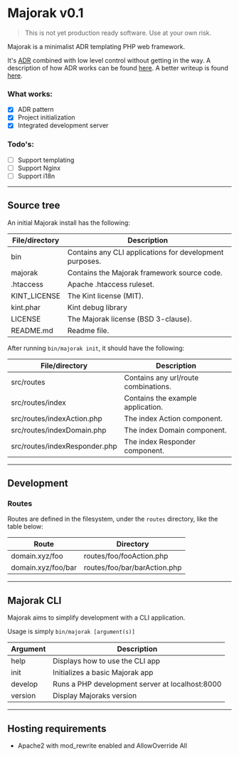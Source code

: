 # Majorak v0.1
> This is not yet production ready software. Use at your own risk.

Majorak is a minimalist ADR templating PHP web framework.

It's [ADR](https://github.com/pmjones/adr) combined with low level control without getting in the way.
A description of how ADR works can be found [here](https://github.com/pmjones/adr/blob/master/IMPLEMENTATION.md).
A better writeup is found [here](https://forum.archte.ch/laravel/t/pattern-action-domain-responder-adr).

### What works:
- [x] ADR pattern
- [x] Project initialization
- [x] Integrated development server

### Todo's:
- [ ] Support templating
- [ ] Support Nginx
- [ ] Support i18n

---

## Source tree
An initial Majorak install has the following:

| File/directory | Description |
| ----------- | ----------- |
| bin | Contains any CLI applications for development purposes. |
| majorak | Contains the Majorak framework source code. |
| .htaccess | Apache .htaccess ruleset. |
| KINT_LICENSE | The Kint license (MIT). |
| kint.phar | Kint debug library |
| LICENSE | The Majorak license (BSD 3-clause). |
| README.md | Readme file. |

After running `bin/majorak init`, it should have the following:

| File/directory | Description |
| ----------- | ----------- |
| src/routes | Contains any url/route combinations. |
| src/routes/index | Contains the example application. |
| src/routes/indexAction.php | The index Action component. |
| src/routes/indexDomain.php | The index Domain component. |
| src/routes/indexResponder.php | The index Responder component. |

---

## Development

### Routes
Routes are defined in the filesystem, under the `routes` directory, like the table below:

| Route | Directory |
| ----------- | ----------- |
| domain.xyz/foo | routes/foo/fooAction.php |
| domain.xyz/foo/bar | routes/foo/bar/barAction.php |

---

## Majorak CLI
Majorak aims to simplify development with a CLI application.

Usage is simply `bin/majorak [argument(s)]`

| Argument | Description |
| ----------- | ----------- |
| help | Displays how to use the CLI app |
| init | Initializes a basic Majorak app |
| develop | Runs a PHP development server at localhost:8000 |
| version | Display Majoraks version |

---

## Hosting requirements
- Apache2 with mod_rewrite enabled and AllowOverride All
